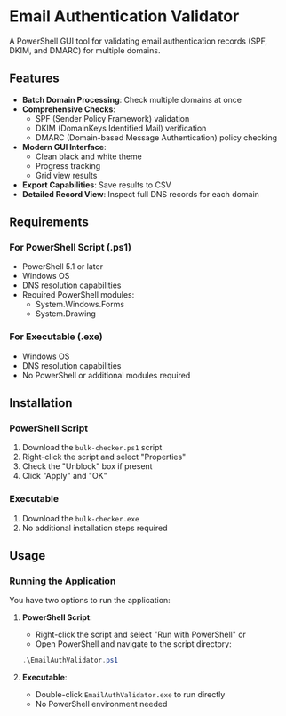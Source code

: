 # Email Authentication Validator

A PowerShell GUI tool for validating email authentication records (SPF, DKIM, and DMARC) for multiple domains.

## Features

- **Batch Domain Processing**: Check multiple domains at once
- **Comprehensive Checks**:
  - SPF (Sender Policy Framework) validation
  - DKIM (DomainKeys Identified Mail) verification
  - DMARC (Domain-based Message Authentication) policy checking
- **Modern GUI Interface**:
  - Clean black and white theme
  - Progress tracking
  - Grid view results
- **Export Capabilities**: Save results to CSV
- **Detailed Record View**: Inspect full DNS records for each domain

## Requirements

### For PowerShell Script (.ps1)
- PowerShell 5.1 or later
- Windows OS
- DNS resolution capabilities
- Required PowerShell modules:
  - System.Windows.Forms
  - System.Drawing

### For Executable (.exe)
- Windows OS
- DNS resolution capabilities
- No PowerShell or additional modules required

## Installation

### PowerShell Script
1. Download the `bulk-checker.ps1` script
2. Right-click the script and select "Properties"
3. Check the "Unblock" box if present
4. Click "Apply" and "OK"

### Executable
1. Download the `bulk-checker.exe`
2. No additional installation steps required

## Usage

### Running the Application

You have two options to run the application:

1. **PowerShell Script**:
   - Right-click the script and select "Run with PowerShell" or
   - Open PowerShell and navigate to the script directory:
   ```powershell
   .\EmailAuthValidator.ps1
   ```

2. **Executable**:
   - Double-click `EmailAuthValidator.exe` to run directly
   - No PowerShell environment needed
